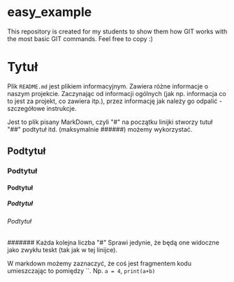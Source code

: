 # easy_example
This repository is created for my students to show them how GIT works with the most basic GIT commands. Feel free to copy :) 

# Tytuł
Plik `README.md` jest plikiem informacyjnym. Zawiera różne informacje o naszym projekcie. Zaczynając od informacji 
ogólnych (jak np. informacja co to jest za projekt, co zawiera itp.), przez informację jak należy go 
odpalić - szczegółowe instrukcje. 

Jest to plik pisany MarkDown, czyli "#" na początku linijki stworzy tutuł "##" podtytuł itd. (maksymalnie ######) 
możemy wykorzystać. 


## Podtytuł
### Podtytuł
#### Podtytuł
##### Podtytuł
###### Podtytuł
####### Każda kolejna liczba "#" Sprawi jedynie, że będą one widoczne jako zwykłu teskt (tak jak w tej linijce).

W markdown możemy zaznaczyć, że coś jest fragmentem kodu umieszczając to pomiędzy \`\`. Np. `a = 4`, `print(a+b)`
